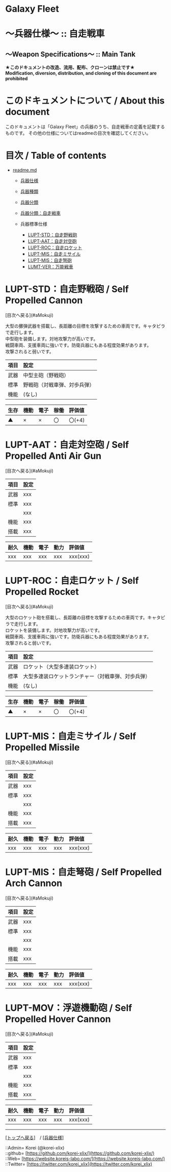 # Galaxy Fleet
  
<h1>～兵器仕様～ :: 自走戦車</h1>  
<h2>～Weapon Specifications～ :: Main Tank</h2>  
  

**★このドキュメントの改造、流用、配布、クローンは禁止です★**  
    **Modification, diversion, distribution, and cloning of this document are prohibited**  
  

<h1 id="aHowto">このドキュメントについて / About this document</h1>  
このドキュメントは「Galaxy Fleet」の兵器のうち、自走戦車の定義を記載するものです。  
その他の仕様についてはreadmeの目次を確認してください。  
  





<h1 id="aMokuji">目次 / Table of contents</h1>  

* [readme.md](/readme.md)
  * [兵器仕様](../readme.md)
  * [兵器種類](../../strategypart/readme.md#aUnitKind)
  * [兵器分類](../readme.md#aUnitClass)

  * [兵器分類：自走戦車](../readme.md#aSelfPropelledTank)

  * 兵器標準仕様
    * [LUPT-STD：自走野戦砲](#aSelfPropelledCannon)
    * [LUPT-AAT：自走対空砲](#aSelfPropelledAntiAirGun)
    * [LUPT-ROC：自走ロケット](#aSelfPropelledRocket)
    * [LUPT-MIS：自走ミサイル](#aSelfPropelledMissile)
    * [LUPT-MIS：自走弩砲](#aSelfPropelledArchCannon)
    * [LUMT-VER：万能戦車](#aSelfPropelledHoverCannon)
  





<h1 id="aSelfPropelledCannon">LUPT-STD：自走野戦砲 / Self Propelled Cannon</h1>  
  [目次へ戻る](#aMokuji)  
  

大型の擲弾武器を搭載し、長距離の目標を攻撃するための車両です。キャタピラで走行します。  
中型砲を装備します。対地攻撃力が高いです。  
戦闘車両、支援車両に強いです。防衛兵器にもある程度効果があります。  
攻撃されると弱いです。  

|項目  |設定  |
|:--|:--|
|武器  |中型主砲（野戦砲）  |
|標準  |野戦砲（対戦車弾、対歩兵弾）  |
|機能  |(なし)  |

|生存  |機動  |電子  |稼働  |評価値    |
|:--|:--|:--|:--|:--|
| ▲   | ×   | ×   | 〇   | 〇(+4)   |
  





<h1 id="aSelfPropelledAntiAirGun">LUPT-AAT：自走対空砲 / Self Propelled Anti Air Gun</h1>  
  [目次へ戻る](#aMokuji)  
  

|項目  |設定  |
|:--|:--|
|武器  |xxx  |
|標準  |xxx  |
|      |xxx  |
|機能  |xxx  |
|搭載  |xxx  |

|耐久  |機動  |電子  |動力  |評価値    |
|:--|:--|:--|:--|:--|
| xxx   | xxx   | xxx   | xxx   | xxx(xxx)   |
  





<h1 id="aSelfPropelledRocket">LUPT-ROC：自走ロケット / Self Propelled Rocket</h1>  
  [目次へ戻る](#aMokuji)  
  

大型のロケット砲を搭載し、長距離の目標を攻撃するための車両です。キャタピラで走行します。  
ロケットを装備します。対地攻撃力が高いです。  
戦闘車両、支援車両に強いです。防衛兵器にもある程度効果があります。  
攻撃されると弱いです。  

|項目  |設定  |
|:--|:--|
|武器  |ロケット（大型多連装ロケット）  |
|標準  |大型多連装ロケットランチャー（対戦車弾、対歩兵弾）  |
|機能  |(なし)  |

|生存  |機動  |電子  |稼働  |評価値    |
|:--|:--|:--|:--|:--|
| ▲   | ×   | ×   | 〇   | 〇(+4)   |
  





<h1 id="aSelfPropelledMissile">LUPT-MIS：自走ミサイル / Self Propelled Missile</h1>  
  [目次へ戻る](#aMokuji)  
  

|項目  |設定  |
|:--|:--|
|武器  |xxx  |
|標準  |xxx  |
|      |xxx  |
|機能  |xxx  |
|搭載  |xxx  |

|耐久  |機動  |電子  |動力  |評価値    |
|:--|:--|:--|:--|:--|
| xxx   | xxx   | xxx   | xxx   | xxx(xxx)   |
  





<h1 id="aSelfPropelledArchCannon">LUPT-MIS：自走弩砲 / Self Propelled Arch Cannon</h1>  
  [目次へ戻る](#aMokuji)  
  

|項目  |設定  |
|:--|:--|
|武器  |xxx  |
|標準  |xxx  |
|      |xxx  |
|機能  |xxx  |
|搭載  |xxx  |

|耐久  |機動  |電子  |動力  |評価値    |
|:--|:--|:--|:--|:--|
| xxx   | xxx   | xxx   | xxx   | xxx(xxx)   |
  





<h1 id="aSelfPropelledHoverCannon">LUPT-MOV：浮遊機動砲 / Self Propelled Hover Cannon</h1>  
  [目次へ戻る](#aMokuji)  
  

|項目  |設定  |
|:--|:--|
|武器  |xxx  |
|標準  |xxx  |
|      |xxx  |
|機能  |xxx  |
|搭載  |xxx  |

|耐久  |機動  |電子  |動力  |評価値    |
|:--|:--|:--|:--|:--|
| xxx   | xxx   | xxx   | xxx   | xxx(xxx)   |
  





***
[[トップへ戻る]](/readme.md)　/
[[兵器仕様]](../readme.md)  
  
::Admin= Korei (@korei-xlix)  
::github= [https://github.com/korei-xlix/](https://github.com/korei-xlix/)  
::Web= [https://website.koreis-labo.com/](https://website.koreis-labo.com/)  
::Twitter= [https://twitter.com/korei_xlix](https://twitter.com/korei_xlix)  
